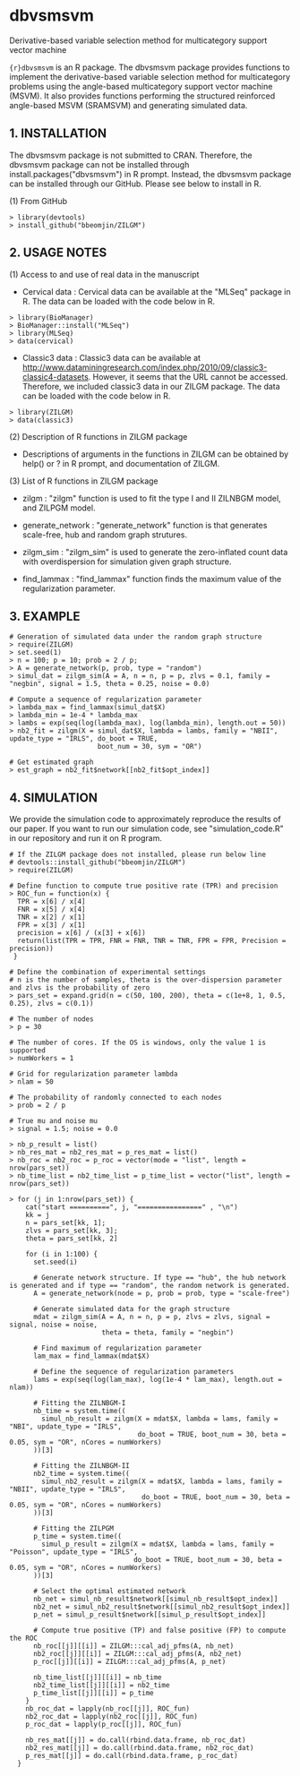# dbvsmsvm
Derivative-based variable selection method for multicategory support vector machine

```{r}dbvsmsvm``` is an R package. The dbvsmsvm package provides functions to implement the derivative-based variable selection method for multicategory problems using the angle-based multicategory support vector machine (MSVM). It also provides functions performing the structured reinforced angle-based MSVM (SRAMSVM) and generating simulated data. 

## 1. INSTALLATION

The dbvsmsvm package is not submitted to CRAN. Therefore, the dbvsmsvm package can not be installed through install.packages("dbvsmsvm") in R prompt.
Instead, the dbvsmsvm package can be installed through our GitHub.
Please see below to install in R.

(1) From GitHub
```{r}
> library(devtools)
> install_github("bbeomjin/ZILGM")
```

## 2. USAGE NOTES

(1) Access to and use of real data in the manuscript

- Cervical data : Cervical data can be available at the "MLSeq" package in R. The data can be loaded with the code below in R.
```{r}
> library(BioManager)
> BioManager::install("MLSeq")
> library(MLSeq)
> data(cervical)
```
- Classic3 data : Classic3 data can be available at http://www.dataminingresearch.com/index.php/2010/09/classic3-classic4-datasets. 
	         However, it seems that the URL cannot be accessed. Therefore, we included classic3 data in our ZILGM package.
	         The data can be loaded with the code below in R.
```{r}
> library(ZILGM)
> data(classic3)
```

(2) Description of R functions in ZILGM package

- Descriptions of arguments in the functions in ZILGM can be obtained by help() or ? in R prompt, and documentation of ZILGM.   


(3) List of R functions in ZILGM package

- zilgm : "zilgm" function is used to fit the type I and II ZILNBGM model, and ZILPGM model.

- generate_network : "generate_network" function is that generates scale-free, hub and random graph strutures.

- zilgm_sim : "zilgm_sim" is used to generate the zero-inflated count data with overdispersion for simulation given graph structure.

- find_lammax : "find_lammax"  function finds the maximum value of the regularization parameter.


## 3. EXAMPLE

```{r}
# Generation of simulated data under the random graph structure
> require(ZILGM)
> set.seed(1)
> n = 100; p = 10; prob = 2 / p;
> A = generate_network(p, prob, type = "random")
> simul_dat = zilgm_sim(A = A, n = n, p = p, zlvs = 0.1, family = "negbin", signal = 1.5, theta = 0.25, noise = 0.0)    

# Compute a sequence of regularization parameter
> lambda_max = find_lammax(simul_dat$X)
> lambda_min = 1e-4 * lambda_max
> lambs = exp(seq(log(lambda_max), log(lambda_min), length.out = 50))
> nb2_fit = zilgm(X = simul_dat$X, lambda = lambs, family = "NBII", update_type = "IRLS", do_boot = TRUE,
                      boot_num = 30, sym = "OR")

# Get estimated graph
> est_graph = nb2_fit$network[[nb2_fit$opt_index]]
```
## 4. SIMULATION

We provide the simulation code to approximately reproduce the results of our paper. If you want to run our simulation code, see "simulation_code.R" in our repository and run it on R program.
```{r}
# If the ZILGM package does not installed, please run below line
# devtools::install_github("bbeomjin/ZILGM")
> require(ZILGM)

# Define function to compute true positive rate (TPR) and precision
> ROC_fun = function(x) {
  TPR = x[6] / x[4]
  FNR = x[5] / x[4]
  TNR = x[2] / x[1]
  FPR = x[3] / x[1]
  precision = x[6] / (x[3] + x[6])
  return(list(TPR = TPR, FNR = FNR, TNR = TNR, FPR = FPR, Precision = precision))
 }

# Define the combination of experimental settings
# n is the number of samples, theta is the over-dispersion parameter and zlvs is the probability of zero
> pars_set = expand.grid(n = c(50, 100, 200), theta = c(1e+8, 1, 0.5, 0.25), zlvs = c(0.1))

# The number of nodes
> p = 30

# The number of cores. If the OS is windows, only the value 1 is supported
> numWorkers = 1

# Grid for regularization parameter lambda
> nlam = 50

# The probability of randomly connected to each nodes
> prob = 2 / p

# True mu and noise mu
> signal = 1.5; noise = 0.0

> nb_p_result = list()
> nb_res_mat = nb2_res_mat = p_res_mat = list()
> nb_roc = nb2_roc = p_roc = vector(mode = "list", length = nrow(pars_set))
> nb_time_list = nb2_time_list = p_time_list = vector("list", length = nrow(pars_set))

> for (j in 1:nrow(pars_set)) {
    cat("start ==========", j, "================" , "\n")
    kk = j
    n = pars_set[kk, 1]; 
    zlvs = pars_set[kk, 3];
    theta = pars_set[kk, 2]
  
    for (i in 1:100) {
      set.seed(i)
    
      # Generate network structure. If type == "hub", the hub network is generated and if type == "random", the random network is generated.
      A = generate_network(node = p, prob = prob, type = "scale-free")
    
      # Generate simulated data for the graph structure
      mdat = zilgm_sim(A = A, n = n, p = p, zlvs = zlvs, signal = signal, noise = noise,
                       theta = theta, family = "negbin")
    
      # Find maximum of regularization parameter
      lam_max = find_lammax(mdat$X)
    
      # Define the sequence of regularization parameters
      lams = exp(seq(log(lam_max), log(1e-4 * lam_max), length.out = nlam))
    
      # Fitting the ZILNBGM-I
      nb_time = system.time((
        simul_nb_result = zilgm(X = mdat$X, lambda = lams, family = "NBI", update_type = "IRLS", 
                                do_boot = TRUE, boot_num = 30, beta = 0.05, sym = "OR", nCores = numWorkers)
      ))[3]
    
      # Fitting the ZILNBGM-II
      nb2_time = system.time((
        simul_nb2_result = zilgm(X = mdat$X, lambda = lams, family = "NBII", update_type = "IRLS", 
                                 do_boot = TRUE, boot_num = 30, beta = 0.05, sym = "OR", nCores = numWorkers)
      ))[3]
    
      # Fitting the ZILPGM
      p_time = system.time((
        simul_p_result = zilgm(X = mdat$X, lambda = lams, family = "Poisson", update_type = "IRLS",
                               do_boot = TRUE, boot_num = 30, beta = 0.05, sym = "OR", nCores = numWorkers)
      ))[3]
    
      # Select the optimal estimated network
      nb_net = simul_nb_result$network[[simul_nb_result$opt_index]]
      nb2_net = simul_nb2_result$network[[simul_nb2_result$opt_index]]
      p_net = simul_p_result$network[[simul_p_result$opt_index]]
    
      # Compute true positive (TP) and false positive (FP) to compute the ROC
      nb_roc[[j]][[i]] = ZILGM:::cal_adj_pfms(A, nb_net)
      nb2_roc[[j]][[i]] = ZILGM:::cal_adj_pfms(A, nb2_net)
      p_roc[[j]][[i]] = ZILGM:::cal_adj_pfms(A, p_net)
    
      nb_time_list[[j]][[i]] = nb_time
      nb2_time_list[[j]][[i]] = nb2_time
      p_time_list[[j]][[i]] = p_time
    }
    nb_roc_dat = lapply(nb_roc[[j]], ROC_fun)
    nb2_roc_dat = lapply(nb2_roc[[j]], ROC_fun)
    p_roc_dat = lapply(p_roc[[j]], ROC_fun)
  
    nb_res_mat[[j]] = do.call(rbind.data.frame, nb_roc_dat)
    nb2_res_mat[[j]] = do.call(rbind.data.frame, nb2_roc_dat)
    p_res_mat[[j]] = do.call(rbind.data.frame, p_roc_dat)
  }
```

